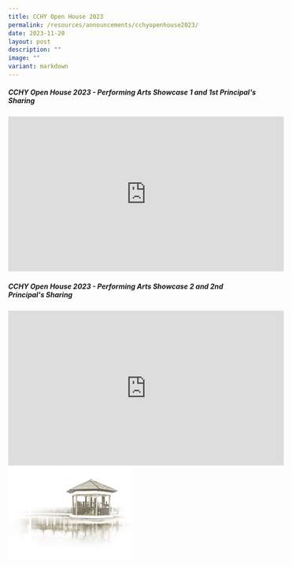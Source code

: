 ```yaml
---
title: CCHY Open House 2023
permalink: /resources/announcements/cchyopenhouse2023/
date: 2023-11-20
layout: post
description: ""
image: ""
variant: markdown
---
```

##### **CCHY Open House 2023 - Performing Arts Showcase 1 and 1st Principal's Sharing**

<iframe width="560" height="315" src="https://www.youtube.com/embed/DRYEIU2HRd8" title="YouTube video player" frameborder="0" allow="accelerometer; autoplay; clipboard-write; encrypted-media; gyroscope; picture-in-picture; web-share" allowfullscreen=""></iframe>


##### **CCHY Open House 2023 - Performing Arts Showcase 2 and 2nd Principal's Sharing**

<iframe width="560" height="315" src="https://www.youtube.com/embed/be1mcgaR31Q" title="YouTube video player" frameborder="0" allow="accelerometer; autoplay; clipboard-write; encrypted-media; gyroscope; picture-in-picture; web-share" allowfullscreen=""></iframe>


<img src="/images/pavilion.png" style="width:50%">